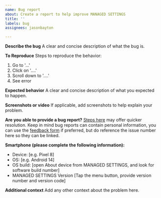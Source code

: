 ```yaml
---
name: Bug report
about: Create a report to help improve MANAGED SETTINGS
title: ''
labels: bug
assignees: jasonbayton

---
```


**Describe the bug**
A clear and concise description of what the bug is.

**To Reproduce**
Steps to reproduce the behavior:
1. Go to '...'
2. Click on '....'
3. Scroll down to '....'
4. See error

**Expected behavior**
A clear and concise description of what you expected to happen.

**Screenshots or video**
If applicable, add screenshots to help explain your problem.

**Are you able to provide a bug report?**
[Steps here](https://bayton.org/android/how-to-capture-device-logs/) may offer quicker resolution. Keep in mind bug reports can contain personal information, you can use the [feedback form](https://docs.google.com/forms/d/e/1FAIpQLSdYQrOPM0dKwCmcSjfxgoK2rQvhQXXyw2pk9nMqYBn0F2IhRw/viewform?usp=sf_link) if preferred, but do reference the issue number here so they can be linked.

**Smartphone (please complete the following information):**
 - Device: [e.g. Pixel 8]
 - OS: [e.g. Android 14]
 - OS build: [open About device from MANAGED SETTINGS, and look for software build number]
 - MANAGED SETTINGS Version [Tap the menu button, provide version number and version code]

**Additional context**
Add any other context about the problem here.
